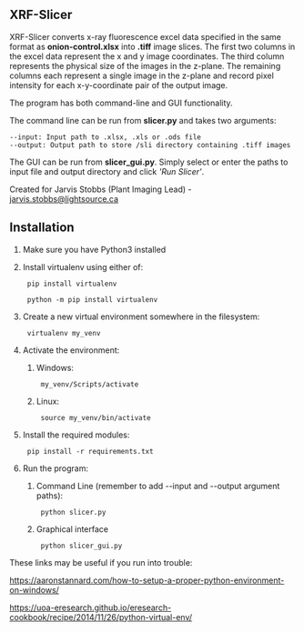 ## XRF-Slicer
XRF-Slicer converts x-ray fluorescence excel data specified in the same format as **onion-control.xlsx** into **.tiff** image slices.
The first two columns in the excel data represent the x and y image coordinates.
The third column represents the physical size of the images in the z-plane.
The remaining columns each represent a single image in the z-plane and record pixel intensity for
each x-y-coordinate pair of the output image.

The program has both command-line and GUI functionality.

The command line can be run from **slicer.py** and takes two arguments:  

    --input: Input path to .xlsx, .xls or .ods file
    --output: Output path to store /sli directory containing .tiff images

The GUI can be run from **slicer_gui.py**. Simply select or enter the paths to input file and output directory and click *'Run Slicer'*.

Created for Jarvis Stobbs (Plant Imaging Lead) - jarvis.stobbs@lightsource.ca

## Installation

1. Make sure you have Python3 installed
2. Install virtualenv using either of:

        pip install virtualenv

        python -m pip install virtualenv
3. Create a new virtual environment somewhere in the filesystem:

        virtualenv my_venv
4. Activate the environment:
   1. Windows:

           my_venv/Scripts/activate
   2. Linux:

           source my_venv/bin/activate

5. Install the required modules:

        pip install -r requirements.txt
6. Run the program:
   1. Command Line (remember to add --input and --output argument paths):

           python slicer.py
   2. Graphical interface

           python slicer_gui.py
   
These links may be useful if you run into trouble:

https://aaronstannard.com/how-to-setup-a-proper-python-environment-on-windows/

https://uoa-eresearch.github.io/eresearch-cookbook/recipe/2014/11/26/python-virtual-env/